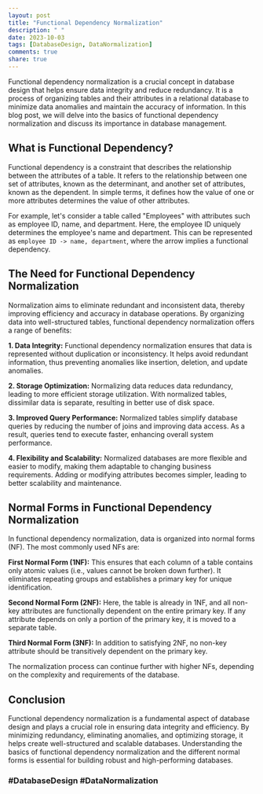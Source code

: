 ```yaml
---
layout: post
title: "Functional Dependency Normalization"
description: " "
date: 2023-10-03
tags: [DatabaseDesign, DataNormalization]
comments: true
share: true
---
```


Functional dependency normalization is a crucial concept in database design that helps ensure data integrity and reduce redundancy. It is a process of organizing tables and their attributes in a relational database to minimize data anomalies and maintain the accuracy of information. In this blog post, we will delve into the basics of functional dependency normalization and discuss its importance in database management. 

## What is Functional Dependency?

Functional dependency is a constraint that describes the relationship between the attributes of a table. It refers to the relationship between one set of attributes, known as the determinant, and another set of attributes, known as the dependent. In simple terms, it defines how the value of one or more attributes determines the value of other attributes. 

For example, let's consider a table called "Employees" with attributes such as employee ID, name, and department. Here, the employee ID uniquely determines the employee's name and department. This can be represented as `employee ID -> name, department`, where the arrow implies a functional dependency.

## The Need for Functional Dependency Normalization

Normalization aims to eliminate redundant and inconsistent data, thereby improving efficiency and accuracy in database operations. By organizing data into well-structured tables, functional dependency normalization offers a range of benefits:

**1. Data Integrity:** Functional dependency normalization ensures that data is represented without duplication or inconsistency. It helps avoid redundant information, thus preventing anomalies like insertion, deletion, and update anomalies.

**2. Storage Optimization:** Normalizing data reduces data redundancy, leading to more efficient storage utilization. With normalized tables, dissimilar data is separate, resulting in better use of disk space.

**3. Improved Query Performance:** Normalized tables simplify database queries by reducing the number of joins and improving data access. As a result, queries tend to execute faster, enhancing overall system performance.

**4. Flexibility and Scalability:** Normalized databases are more flexible and easier to modify, making them adaptable to changing business requirements. Adding or modifying attributes becomes simpler, leading to better scalability and maintenance.

## Normal Forms in Functional Dependency Normalization

In functional dependency normalization, data is organized into normal forms (NF). The most commonly used NFs are:

**First Normal Form (1NF):** This ensures that each column of a table contains only atomic values (i.e., values cannot be broken down further). It eliminates repeating groups and establishes a primary key for unique identification.

**Second Normal Form (2NF):** Here, the table is already in 1NF, and all non-key attributes are functionally dependent on the entire primary key. If any attribute depends on only a portion of the primary key, it is moved to a separate table.

**Third Normal Form (3NF):** In addition to satisfying 2NF, no non-key attribute should be transitively dependent on the primary key.

The normalization process can continue further with higher NFs, depending on the complexity and requirements of the database.

## Conclusion

Functional dependency normalization is a fundamental aspect of database design and plays a crucial role in ensuring data integrity and efficiency. By minimizing redundancy, eliminating anomalies, and optimizing storage, it helps create well-structured and scalable databases. Understanding the basics of functional dependency normalization and the different normal forms is essential for building robust and high-performing databases.

### #DatabaseDesign #DataNormalization
